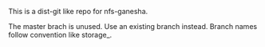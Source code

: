 This is a dist-git like repo for nfs-ganesha.

The master brach is unused. Use an existing branch instead.
Branch names follow convention like storage<VERSION>_<NFS-GANESHA-VERSION>.
